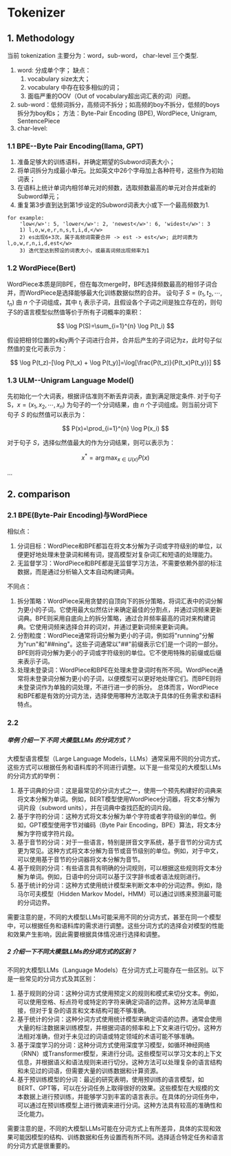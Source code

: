 # Tokenizer

## 1. Methodology
当前 tokenization 主要分为：word，sub-word， char-level 三个类型.

1. word: 分成单个字；
  缺点：
    1) vocabulary size太大；
    2) vocabulary 中存在较多相似的词；
    3) 面临严重的OOV（Out of vocabulary超出词汇表的词）问题。
2. sub-word：低频词拆分，高频词不拆分；如高频的boy不拆分，低频的boys拆分为boy和s；
   方法：Byte-Pair Encoding (BPE), WordPiece, Unigram, SentencePiece
3. char-level:

### 1.1 BPE--Byte Pair Encoding(llama, GPT)

1) 准备足够大的训练语料，并确定期望的Subword词表大小；
2) 将单词拆分为成最小单元。比如英文中26个字母加上各种符号，这些作为初始词表；
3) 在语料上统计单词内相邻单元对的频数，选取频数最高的单元对合并成新的Subword单元；
4) 重复第3步直到达到第1步设定的Subword词表大小或下一个最高频数为1.

```
for example:
    'low</w>': 5, 'lower</w>': 2, 'newest</w>': 6, 'widest</w>': 3
    1) l,o,w,e,r,n,s,t,i,d,</w>
    2) es出现6+3次，属于高频词需要合并 -> est -> est</w>; 此时词表为 l,o,w,r,n,i,d,est</w>
    3) 迭代至达到预设的词表大小，或最高词频出现频率为1
 ```

### 1.2 WordPiece(Bert)

WordPiece本质是同BPE，但在每次merge时，BPE选择频数最高的相邻子词合并，而WordPiece是选择能够最大化训练数据似然的合并。
设句子 $S=(t_1, t_2, \cdots, t_n)$ 由 $n$ 个子词组成，其中 $t_i$ 表示子词，且假设各个子词之间是独立存在的，则句子S的语言模型似然值等价于所有子词概率的乘积：

$$
\log P(S)=\sum_{i=1}^{n} \log P(t_i)
$$

假设把相邻位置的x和y两个子词进行合并，合并后产生的子词记为z，此时句子似然值的变化可表示为：

$$
\log P(t_z)-[\log P(t_x) + \log P(t_y)]=\log[\frac{P(t_z)}{P(t_x)P(t_y)}]
$$

### 1.3 ULM--Unigram Language Model()

先初始化一个大词表，根据评估准则不断丢弃词表，直到满足限定条件.
对于句子S，$x=(x_1, x_2, \cdots, x_n)$ 为句子的一个分词结果，由 $n$ 个子词组成。则当前分词下句子 $S$ 的似然值可以表示为：

$$
P(x)=\prod_{i=1}^{n} \log P(x_i)
$$

对于句子 $S$，选择似然值最大的作为分词结果，则可以表示为：

$$
x^*=\arg\max_{x\in U(x)} P(x)
$$

...

## 2. comparison

### 2.1 BPE(Byte-Pair Encoding)与WordPiece

相似点：
1. 分词目标：WordPiece和BPE都旨在将文本分解为子词或字符级别的单位，以便更好地处理未登录词和稀有词，提高模型对复杂词汇和短语的处理能力。
2. 无监督学习：WordPiece和BPE都是无监督学习方法，不需要依赖外部的标注数据，而是通过分析输入文本自动构建词典。

不同点：
1. 拆分策略：WordPiece采用贪婪的自顶向下的拆分策略，将词汇表中的词分解为更小的子词。它使用最大似然估计来确定最佳的分割点，并通过词频来更新词典。BPE则采用自底向上的拆分策略，通过合并频率最高的词对来构建词典。它使用词频来选择合并的词对，并通过更新词频来更新词典。
2. 分割粒度：WordPiece通常将词分解为更小的子词，例如将"running"分解为"run"和"##ning"。这些子词通常以"##"前缀表示它们是一个词的一部分。BPE则将词分解为更小的子词或字符级别的单位。它不使用特殊的前缀或后缀来表示子词。
3. 处理未登录词：WordPiece和BPE在处理未登录词时有所不同。WordPiece通常将未登录词分解为更小的子词，以便模型可以更好地处理它们。而BPE则将未登录词作为单独的词处理，不进行进一步的拆分。
    总体而言，WordPiece和BPE都是有效的分词方法，选择使用哪种方法取决于具体的任务需求和语料特点。

### 2.2

##### 举例 介绍一下 不同 大模型LLMs 的分词方式？

大模型语言模型（Large Language Models，LLMs）通常采用不同的分词方式，这些方式可以根据任务和语料库的不同进行调整。以下是一些常见的大模型LLMs的分词方式的举例：

1. 基于词典的分词：这是最常见的分词方式之一，使用一个预先构建好的词典来将文本分解为单词。例如，BERT模型使用WordPiece分词器，将文本分解为词片段（subword units），并在词典中查找匹配的词片段。
2. 基于字符的分词：这种方式将文本分解为单个字符或者字符级别的单位。例如，GPT模型使用字节对编码（Byte Pair Encoding，BPE）算法，将文本分解为字符或字符片段。
3. 基于音节的分词：对于一些语言，特别是拼音文字系统，基于音节的分词方式更为常见。这种方式将文本分解为音节或音节级别的单位。例如，对于中文，可以使用基于音节的分词器将文本分解为音节。
4. 基于规则的分词：有些语言具有明确的分词规则，可以根据这些规则将文本分解为单词。例如，日语中的分词可以基于汉字辞书或者语法规则进行。
5. 基于统计的分词：这种方式使用统计模型来判断文本中的分词边界。例如，隐马尔可夫模型（Hidden Markov Model，HMM）可以通过训练来预测最可能的分词边界。

需要注意的是，不同的大模型LLMs可能采用不同的分词方式，甚至在同一个模型中，可以根据任务和语料库的需求进行调整。这些分词方式的选择会对模型的性能和效果产生影响，因此需要根据具体情况进行选择和调整。

##### 2 介绍一下不同大模型LLMs的分词方式的区别？

不同的大模型LLMs（Language Models）在分词方式上可能存在一些区别。以下是一些常见的分词方式及其区别：

1. 基于规则的分词：这种分词方式使用预定义的规则和模式来切分文本。例如，可以使用空格、标点符号或特定的字符来确定词语的边界。这种方法简单直接，但对于复杂的语言和文本结构可能不够准确。
2. 基于统计的分词：这种分词方式使用统计模型来确定词语的边界。通常会使用大量的标注数据来训练模型，并根据词语的频率和上下文来进行切分。这种方法相对准确，但对于未见过的词语或特定领域的术语可能不够准确。
3. 基于深度学习的分词：这种分词方式使用深度学习模型，如循环神经网络（RNN）或Transformer模型，来进行分词。这些模型可以学习文本的上下文信息，并根据语义和语法规则来进行切分。这种方法可以处理复杂的语言结构和未见过的词语，但需要大量的训练数据和计算资源。
4. 基于预训练模型的分词：最近的研究表明，使用预训练的语言模型，如BERT、GPT等，可以在分词任务上取得很好的效果。这些模型在大规模的文本数据上进行预训练，并能够学习到丰富的语言表示。在具体的分词任务中，可以通过在预训练模型上进行微调来进行分词。这种方法具有较高的准确性和泛化能力。

需要注意的是，不同的大模型LLMs可能在分词方式上有所差异，具体的实现和效果可能因模型的结构、训练数据和任务设置而有所不同。选择适合特定任务和语言的分词方式是很重要的。
